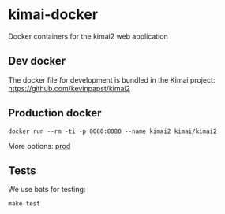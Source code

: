 # kimai-docker

Docker containers for the kimai2 web application

## Dev docker

The docker file for development is bundled in the Kimai project: https://github.com/kevinpapst/kimai2

## Production docker

    docker run --rm -ti -p 8080:8080 --name kimai2 kimai/kimai2

More options: [prod](prod/README.md)

## Tests

We use bats for testing:

    make test
